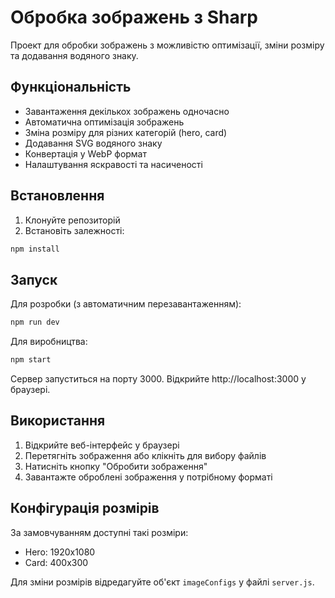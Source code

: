 # Обробка зображень з Sharp

Проект для обробки зображень з можливістю оптимізації, зміни розміру та додавання водяного знаку.

## Функціональність

- Завантаження декількох зображень одночасно
- Автоматична оптимізація зображень
- Зміна розміру для різних категорій (hero, card)
- Додавання SVG водяного знаку
- Конвертація у WebP формат
- Налаштування яскравості та насиченості

## Встановлення

1. Клонуйте репозиторій
2. Встановіть залежності:
```bash
npm install
```

## Запуск

Для розробки (з автоматичним перезавантаженням):
```bash
npm run dev
```

Для виробництва:
```bash
npm start
```

Сервер запуститься на порту 3000. Відкрийте http://localhost:3000 у браузері.

## Використання

1. Відкрийте веб-інтерфейс у браузері
2. Перетягніть зображення або клікніть для вибору файлів
3. Натисніть кнопку "Обробити зображення"
4. Завантажте оброблені зображення у потрібному форматі

## Конфігурація розмірів

За замовчуванням доступні такі розміри:
- Hero: 1920x1080
- Card: 400x300

Для зміни розмірів відредагуйте об'єкт `imageConfigs` у файлі `server.js`. 